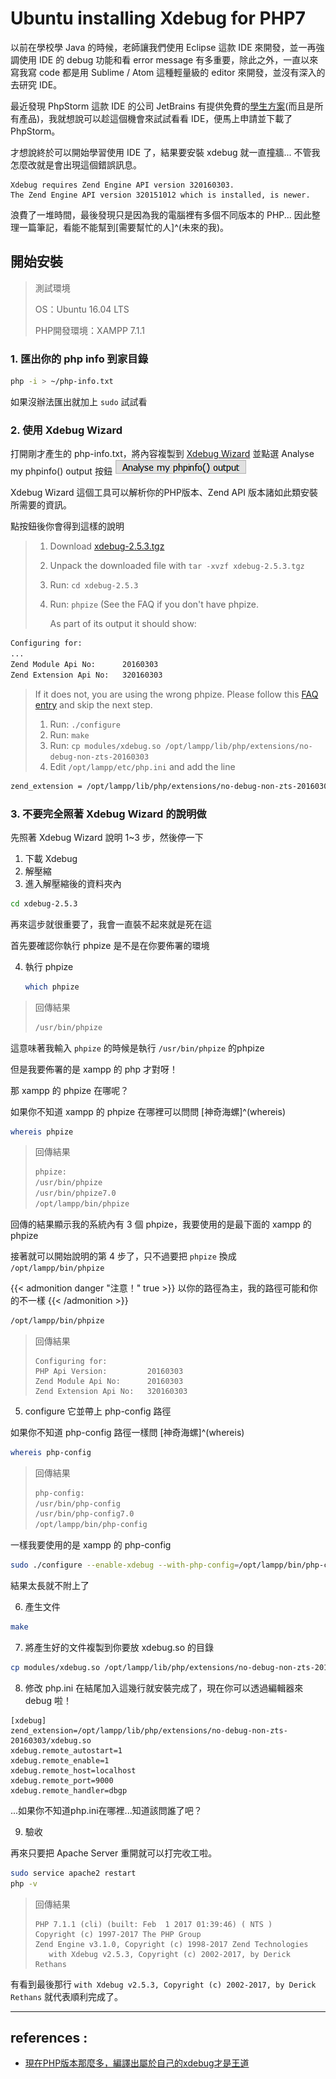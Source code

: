 # Ubuntu installing Xdebug for PHP7


以前在學校學 Java 的時候，老師讓我們使用 Eclipse 這款 IDE 來開發，並一再強調使用 IDE 的 debug 功能和看 error message 有多重要，除此之外，一直以來寫我寫 code 都是用 Sublime / Atom 這種輕量級的 editor 來開發，並沒有深入的去研究 IDE。

最近發現 PhpStorm 這款 IDE 的公司 JetBrains 有提供免費的[學生方案](https://www.jetbrains.com/student/)(而且是所有產品)，我就想說可以趁這個機會來試試看看 IDE，便馬上申請並下載了 PhpStorm。

才想說終於可以開始學習使用 IDE 了，結果要安裝 xdebug 就一直撞牆...
不管我怎麼改就是會出現這個錯誤訊息。

```
Xdebug requires Zend Engine API version 320160303.
The Zend Engine API version 320151012 which is installed, is newer.
```

浪費了一堆時間，最後發現只是因為我的電腦裡有多個不同版本的 PHP...
因此整理一篇筆記，看能不能幫到[需要幫忙的人]^(未來的我)。

## 開始安裝

>測試環境
>
>OS：Ubuntu 16.04 LTS
>
>PHP開發環境：XAMPP 7.1.1

### 1. 匯出你的 php info 到家目錄
```bash
php -i > ~/php-info.txt
```

如果沒辦法匯出就加上 `sudo` 試試看

### 2. 使用 Xdebug Wizard
打開剛才產生的 php-info.txt，將內容複製到 [Xdebug Wizard](https://xdebug.org/wizard.php) 並點選 Analyse my phpinfo() output 按鈕
![](wizard_button.png)

Xdebug Wizard 這個工具可以解析你的PHP版本、Zend API 版本諸如此類安裝所需要的資訊。

點按鈕後你會得到這樣的說明

> 1. Download [xdebug-2.5.3.tgz](http://xdebug.org/files/xdebug-2.5.3.tgz)
> 2. Unpack the downloaded file with `tar -xvzf xdebug-2.5.3.tgz`
> 3. Run: `cd xdebug-2.5.3`
> 4. Run: `phpize` (See the FAQ if you don't have phpize.
>
>    As part of its output it should show:
 ```bash
 Configuring for:
 ...
 Zend Module Api No:      20160303
 Zend Extension Api No:   320160303
 ```
>
> If it does not, you are using the wrong phpize. Please follow this [FAQ entry](http://xdebug.org/docs/faq#custom-phpize) and skip the next step.
>
> 1. Run: `./configure`
> 2. Run: `make`
> 3. Run: `cp modules/xdebug.so /opt/lampp/lib/php/extensions/no-debug-non-zts-20160303`
> 4. Edit `/opt/lampp/etc/php.ini` and add the line
```bash
zend_extension = /opt/lampp/lib/php/extensions/no-debug-non-zts-20160303/xdebug.so
```

### 3. 不要完全照著 Xdebug Wizard 的說明做

先照著 Xdebug Wizard 說明 1~3 步，然後停一下

1. 下載 Xdebug
2. 解壓縮
3. 進入解壓縮後的資料夾內
```bash
cd xdebug-2.5.3
```

再來這步就很重要了，我會一直裝不起來就是死在這

首先要確認你執行 phpize 是不是在你要佈署的環境

4. 執行 phpize

    ```bash
    which phpize
    ```

>回傳結果
>```bash
>/usr/bin/phpize
>```

這意味著我輸入 `phpize` 的時候是執行 `/usr/bin/phpize` 的phpize

但是我要佈署的是 xampp 的 php 才對呀！

那 xampp 的 phpize 在哪呢？

如果你不知道 xampp 的 phpize 在哪裡可以問問 [神奇海螺]^(whereis)

```bash
whereis phpize
```

>回傳結果
>```bash
>phpize:
>/usr/bin/phpize
>/usr/bin/phpize7.0
>/opt/lampp/bin/phpize
>```

回傳的結果顯示我的系統內有 3 個 phpize，我要使用的是最下面的 xampp 的 phpize

接著就可以開始說明的第 4 步了，只不過要把 `phpize` 換成 `/opt/lampp/bin/phpize`

{{< admonition danger "注意！" true >}}
以你的路徑為主，我的路徑可能和你的不一樣
{{< /admonition >}}

```bash
/opt/lampp/bin/phpize
```

>回傳結果
>```
>Configuring for:
>PHP Api Version:         20160303
>Zend Module Api No:      20160303
>Zend Extension Api No:   320160303
>```

5. configure 它並帶上 php-config 路徑

如果你不知道 php-config 路徑一樣問 [神奇海螺]^(whereis)

```bash
whereis php-config
```

>回傳結果
>```bash
>php-config:
>/usr/bin/php-config
>/usr/bin/php-config7.0
>/opt/lampp/bin/php-config
>```

一樣我要使用的是 xampp 的 php-config

```bash
sudo ./configure --enable-xdebug --with-php-config=/opt/lampp/bin/php-config
```

結果太長就不附上了

6. 產生文件

```bash
make
```

7. 將產生好的文件複製到你要放 xdebug.so 的目錄

```bash
cp modules/xdebug.so /opt/lampp/lib/php/extensions/no-debug-non-zts-20160303
```

8. 修改 php.ini 在結尾加入這幾行就安裝完成了，現在你可以透過編輯器來 debug 啦！

```
[xdebug]
zend_extension=/opt/lampp/lib/php/extensions/no-debug-non-zts-20160303/xdebug.so
xdebug.remote_autostart=1
xdebug.remote_enable=1
xdebug.remote_host=localhost
xdebug.remote_port=9000
xdebug.remote_handler=dbgp
```

...如果你不知道php.ini在哪裡...知道該問誰了吧？

9. 驗收

再來只要把 Apache Server 重開就可以打完收工啦。

```bash
sudo service apache2 restart
php -v
```

>回傳結果
>```
>PHP 7.1.1 (cli) (built: Feb  1 2017 01:39:46) ( NTS )
>Copyright (c) 1997-2017 The PHP Group
>Zend Engine v3.1.0, Copyright (c) 1998-2017 Zend Technologies
>    with Xdebug v2.5.3, Copyright (c) 2002-2017, by Derick Rethans
>```

有看到最後那行 `with Xdebug v2.5.3, Copyright (c) 2002-2017, by Derick Rethans` 就代表順利完成了。

---

## references :

* [現在PHP版本那麼多，編譯出屬於自己的xdebug才是王道](http://blog.crazyphper.com/?p=3477)

